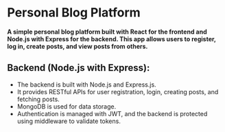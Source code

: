 # Personal Blog Platform

**A simple personal blog platform built with React for the frontend and Node.js with Express for the backend. This app allows users to register, log in, create posts, and view posts from others.**

## Backend (Node.js with Express):

- The backend is built with Node.js and Express.js.
- It provides RESTful APIs for user registration, login, creating posts, and fetching posts.
- MongoDB is used for data storage.
- Authentication is managed with JWT, and the backend is protected using middleware to validate tokens.



